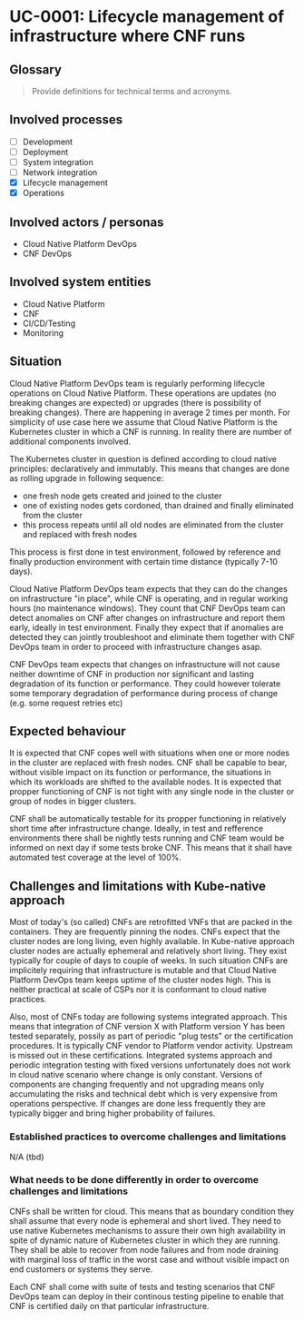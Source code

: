 # UC-0001: Lifecycle management of infrastructure where CNF runs

## Glossary
> Provide definitions for technical terms and acronyms.

## Involved processes
- [ ] Development
- [ ] Deployment
- [ ] System integration
- [ ] Network integration
- [x] Lifecycle management
- [x] Operations

## Involved actors / personas
- Cloud Native Platform DevOps
- CNF DevOps

## Involved system entities
- Cloud Native Platform
- CNF
- CI/CD/Testing
- Monitoring

## Situation
Cloud Native Platform DevOps team is regularly performing lifecycle operations on Cloud Native Platform. These operations are updates (no breaking changes are expected) or upgrades (there is possibility of breaking changes). There are happening in average 2 times per month. For simplicity of use case here we assume that Cloud Native Platform is the Kubernetes cluster in which a CNF is running. In reality there are number of additional components involved.

The Kubernetes cluster in question is defined according to cloud native principles: declaratively and immutably. This means that changes are done as rolling upgrade in following sequence:
- one fresh node gets created and joined to the cluster
- one of existing nodes gets cordoned, than drained and finally eliminated from the cluster
- this process repeats until all old nodes are eliminated from the cluster and replaced with fresh nodes

This process is first done in test environment, followed by reference and finally production environment with certain time distance (typically 7-10 days). 

Cloud Native Platform DevOps team expects that they can do the changes on infrastructure "in place", while CNF is operating, and in regular working hours (no maintenance windows). They count that CNF DevOps team can detect anomalies on CNF after changes on infrastructure and report them early, ideally in test environment. Finally they expect that if anomalies are detected they can jointly troubleshoot and eliminate them together with CNF DevOps team in order to proceed with infrastructure changes asap. 

CNF DevOps team expects that changes on infrastructure will not cause neither downtime of CNF in production nor significant and lasting degradation of its function or performance. They could however tolerate some temporary degradation of performance during process of change (e.g. some request retries etc)

## Expected behaviour
It is expected that CNF copes well with situations when one or more nodes in the cluster are replaced with fresh nodes. CNF shall be capable to bear, without visible impact on its function or performance, the situations in which its workloads are shifted to the available nodes. It is expected that propper functioning of CNF is not tight with any single node in the cluster or group of nodes in bigger clusters.

CNF shall be automatically testable for its propper functioning in relatively short time after infrastructure change. Ideally, in test and refference environments there shall be nightly tests running and CNF team would be informed on next day if some tests broke CNF. This means that it shall have automated test coverage at the level of 100%.  

## Challenges and limitations with Kube-native approach
Most of today's (so called) CNFs are retrofitted VNFs that are packed in the containers. They are frequently pinning the nodes. CNFs expect that the cluster nodes are long living, even highly available. In Kube-native approach cluster nodes are actually ephemeral and relatively short living. They exist typically for couple of days to couple of weeks. In such situation CNFs are implicitely requiring that infrastructure is mutable and that Cloud Native Platform DevOps team keeps uptime of the cluster nodes high. This is neither practical at scale of CSPs nor it is conformant to cloud native practices.

Also, most of CNFs today are following systems integrated approach. This means that integration of CNF version X with Platform version Y has been tested separately, possily as part of periodic "plug tests" or the certification procedures. It is typically CNF vendor to Platform vendor activity. Upstream is missed out in these certifications. Integrated systems approach and periodic integration testing with fixed versions unfortunately does not work in cloud native scenario where change is only constant. Versions of components are changing frequently and not upgrading means only accumulating the risks and technical debt which is very expensive from operations perspective. If changes are done less frequently they are typically bigger and bring higher probability of failures.

### Established practices to overcome challenges and limitations
N/A (tbd)

### What needs to be done differently in order to overcome challenges and limitations 
CNFs shall be written for cloud. This means that as boundary condition they shall assume that every node is ephemeral and short lived. They need to use native Kubernetes mechanisms to assure their own high availability in spite of dynamic nature of Kubernetes cluster in which they are running. They shall be able to recover from node failures and from node draining with marginal loss of traffic in the worst case and without visible impact on end customers or systems they serve.

Each CNF shall come with suite of tests and testing scenarios that CNF DevOps team can deploy in their continous testing pipeline to enable that CNF is certified daily on that particular infrastructure.
